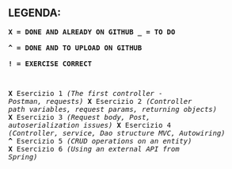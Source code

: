 ## LEGENDA:

**<pre>X = DONE AND ALREADY ON GITHUB
_ = TO DO              
^ = DONE AND TO UPLOAD ON GITHUB             
! = EXERCISE CORRECT**

**<pre>X**   Esercizio 1     *(The first controller - Postman, requests)*
**X**   Esercizio 2     *(Controller path variables, request params, returning objects)*
**X**   Esercizio 3     *(Request body, Post, autoserialization issues)*
**X**   Esercizio 4     *(Controller, service, Dao structure MVC, Autowiring)*
**^**   Esercizio 5     *(CRUD operations on an entity)*
**X**   Esercizio 6     *(Using an external API from Spring)*